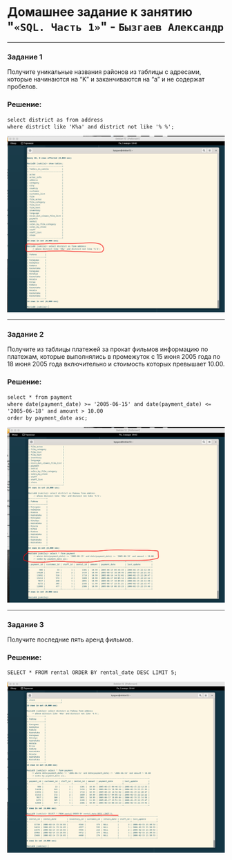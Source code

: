 # Домашнее задание к занятию "`«SQL. Часть 1»`" - `Бызгаев Александр`

---

### Задание 1

Получите уникальные названия районов из таблицы с адресами, которые начинаются на “K” и заканчиваются на “a” и не содержат пробелов.

### Решение:

```
select district as from address
where district like 'K%a' and district not like '% %';
```

![image](https://github.com/Byzgaev-I/SQL.Part-1/blob/main/1.png)


---

### Задание 2

Получите из таблицы платежей за прокат фильмов информацию по платежам, которые выполнялись в промежуток с 15 июня 2005 года по 18 июня 2005 года включительно и стоимость которых превышает 10.00.

### Решение:

```
select * from payment
where date(payment_date) >= '2005-06-15' and date(payment_date) <= '2005-06-18' and amount > 10.00
order by payment_date asc;
```

![image](https://github.com/Byzgaev-I/SQL.Part-1/blob/main/2.png)

---

### Задание 3

Получите последние пять аренд фильмов.

### Решение:

```
SELECT * FROM rental ORDER BY rental_date DESC LIMIT 5;
```
![image](https://github.com/Byzgaev-I/SQL.Part-1/blob/main/3.png)

